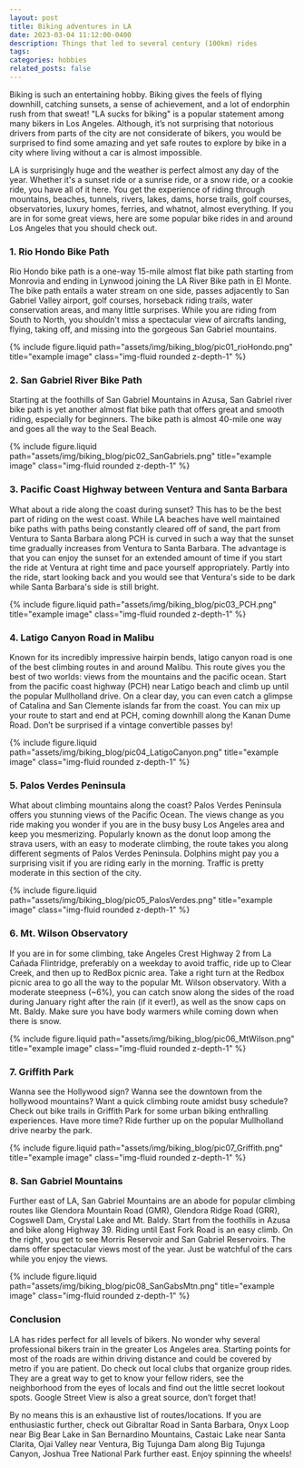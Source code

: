 ```yaml
---
layout: post
title: Biking adventures in LA
date: 2023-03-04 11:12:00-0400
description: Things that led to several century (100km) rides
tags:
categories: hobbies
related_posts: false
---
```


Biking is such an entertaining hobby. Biking gives the feels of flying downhill, catching sunsets, a sense of achievement, and a lot of endorphin rush from that sweat! "LA sucks for biking" is a popular statement among many bikers in Los Angeles. Although, it’s not surprising that notorious drivers from parts of the city are not considerate of bikers, you would be surprised to find some amazing and yet safe routes to explore by bike in a city where living without a car is almost impossible.

LA is surprisingly huge and the weather is perfect almost any day of the year. Whether it's a sunset ride or a sunrise ride, or a snow ride, or a cookie ride, you have all of it here. You get the experience of riding through mountains, beaches, tunnels, rivers, lakes, dams, horse trails, golf courses, observatories, luxury homes, ferries, and whatnot, almost everything. If you are in for some great views, here are some popular bike rides in and around Los Angeles that you should check out.

### 1. Rio Hondo Bike Path

Rio Hondo bike path is a one-way 15-mile almost flat bike path starting from Monrovia and ending in Lynwood joining the LA River Bike path in El Monte. The bike path entails a water stream on one side, passes adjacently to San Gabriel Valley airport, golf courses, horseback riding trails, water conservation areas, and many little surprises. While you are riding from South to North, you shouldn't miss a spectacular view of aircrafts landing, flying, taking off, and missing into the gorgeous San Gabriel mountains.

<div class="row">
    <div class="col-sm mt-3 mt-md-0">
        {% include figure.liquid path="assets/img/biking_blog/pic01_rioHondo.png" title="example image" class="img-fluid rounded z-depth-1" %}
    </div>
</div>

### 2. San Gabriel River Bike Path

Starting at the foothills of San Gabriel Mountains in Azusa, San Gabriel river bike path is yet another almost flat bike path that offers great and smooth riding, especially for beginners. The bike path is almost 40-mile one way and goes all the way to the Seal Beach.

<div class="row">
    <div class="col-sm mt-3 mt-md-0">
        {% include figure.liquid path="assets/img/biking_blog/pic02_SanGabriels.png" title="example image" class="img-fluid rounded z-depth-1" %}
    </div>
</div>

### 3. Pacific Coast Highway between Ventura and Santa Barbara

What about a ride along the coast during sunset? This has to be the best part of riding on the west coast. While LA beaches have well maintained bike paths with paths being constantly cleared off of sand, the part from Ventura to Santa Barbara along PCH is curved in such a way that the sunset time gradually increases from Ventura to Santa Barbara. The advantage is that you can enjoy the sunset for an extended amount of time if you start the ride at Ventura at right time and pace yourself appropriately. Partly into the ride, start looking back and you would see that Ventura's side to be dark while Santa Barbara's side is still bright.

<div class="row">
    <div class="col-sm mt-3 mt-md-0">
        {% include figure.liquid path="assets/img/biking_blog/pic03_PCH.png" title="example image" class="img-fluid rounded z-depth-1" %}
    </div>
</div>

### 4. Latigo Canyon Road in Malibu

Known for its incredibly impressive hairpin bends, latigo canyon road is one of the best climbing routes in and around Malibu. This route gives you the best of two worlds: views from the mountains and the pacific ocean. Start from the pacific coast highway (PCH) near Latigo beach and climb up until the popular Mullholland drive. On a clear day, you can even catch a glimpse of Catalina and San Clemente islands far from the coast. You can mix up your route to start and end at PCH, coming downhill along the Kanan Dume Road. Don’t be surprised if a vintage convertible passes by!

<div class="row">
    <div class="col-sm mt-3 mt-md-0">
        {% include figure.liquid path="assets/img/biking_blog/pic04_LatigoCanyon.png" title="example image" class="img-fluid rounded z-depth-1" %}
    </div>
</div>

### 5. Palos Verdes Peninsula

What about climbing mountains along the coast? Palos Verdes Peninsula offers you stunning views of the Pacific Ocean. The views change as you ride making you wonder if you are in the busy busy Los Angeles area and keep you mesmerizing. Popularly known as the donut loop among the strava users, with an easy to moderate climbing, the route takes you along different segments of Palos Verdes Peninsula. Dolphins might pay you a surprising visit if you are riding early in the morning. Traffic is pretty moderate in this section of the city.

<div class="row">
    <div class="col-sm mt-3 mt-md-0">
        {% include figure.liquid path="assets/img/biking_blog/pic05_PalosVerdes.png" title="example image" class="img-fluid rounded z-depth-1" %}
    </div>
</div>

### 6. Mt. Wilson Observatory

If you are in for some climbing, take Angeles Crest Highway 2 from La Cañada Flintridge, preferably on a weekday to avoid traffic, ride up to Clear Creek, and then up to RedBox picnic area. Take a right turn at the Redbox picnic area to go all the way to the popular Mt. Wilson observatory. With a moderate steepness (~6%), you can catch snow along the sides of the road during January right after the rain (if it ever!), as well as the snow caps on Mt. Baldy. Make sure you have body warmers while coming down when there is snow.

<div class="row">
    <div class="col-sm mt-3 mt-md-0">
        {% include figure.liquid path="assets/img/biking_blog/pic06_MtWilson.png" title="example image" class="img-fluid rounded z-depth-1" %}
    </div>
</div>

### 7. Griffith Park

Wanna see the Hollywood sign? Wanna see the downtown from the hollywood mountains? Want a quick climbing route amidst busy schedule? Check out bike trails in Griffith Park for some urban biking enthralling experiences. Have more time? Ride further up on the popular Mullholland drive nearby the park.

<div class="row">
    <div class="col-sm mt-3 mt-md-0">
        {% include figure.liquid path="assets/img/biking_blog/pic07_Griffith.png" title="example image" class="img-fluid rounded z-depth-1" %}
    </div>
</div>

### 8. San Gabriel Mountains

Further east of LA, San Gabriel Mountains are an abode for popular climbing routes like Glendora Mountain Road (GMR), Glendora Ridge Road (GRR), Cogswell Dam, Crystal Lake and Mt. Baldy. Start from the foothills in Azusa and bike along Highway 39. Riding until East Fork Road is an easy climb. On the right, you get to see Morris Reservoir and San Gabriel Reservoirs. The dams offer spectacular views most of the year. Just be watchful of the cars while you enjoy the views.

<div class="row">
    <div class="col-sm mt-3 mt-md-0">
        {% include figure.liquid path="assets/img/biking_blog/pic08_SanGabsMtn.png" title="example image" class="img-fluid rounded z-depth-1" %}
    </div>
</div>

### Conclusion

LA has rides perfect for all levels of bikers. No wonder why several professional bikers train in the greater Los Angeles area. Starting points for most of the roads are within driving distance and could be covered by metro if you are patient. Do check out local clubs that organize group rides. They are a great way to get to know your fellow riders, see the neighborhood from the eyes of locals and find out the little secret lookout spots. Google Street View is also a great source, don’t forget that!

By no means this is an exhaustive list of routes/locations. If you are enthusiastic further, check out Gibraltar Road in Santa Barbara, Onyx Loop near Big Bear Lake in San Bernardino Mountains, Castaic Lake near Santa Clarita, Ojai Valley near Ventura, Big Tujunga Dam along Big Tujunga Canyon, Joshua Tree National Park further east. Enjoy spinning the wheels!
